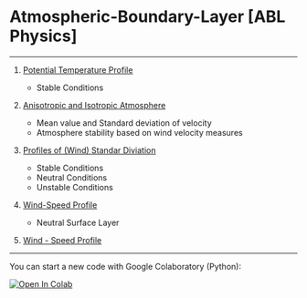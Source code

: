 # Atmospheric-Boundary-Layer [ABL Physics]

--------------
1. [Potential Temperature Profile](https://github.com/costpetrides/Atmospheric-Boundary-Layer/blob/main/Potential-Temperature-Profile.ipynb)
    - Stable  Conditions

2. [Anisotropic and Isotropic Atmosphere](https://github.com/costpetrides/Atmospheric-Boundary-Layer/blob/main/Atmosphere-Stability.ipynb)
   - Mean value and Standard deviation of velocity
   - Atmosphere stability based on wind velocity measures
 

3. [Profiles of (Wind) Standar Diviation](https://github.com/costpetrides/Atmospheric-Boundary-Layer/blob/main/Profiles-%20Standar-Diviation.ipynb)
   - Stable  Conditions
   - Neutral Conditions
   - Unstable Conditions
   
4. [Wind-Speed Profile](https://github.com/costpetrides/Atmospheric-Boundary-Layer/blob/main/Wind%20-%20Speed%20Profile.ipynb)
   - Neutral  Surface Layer

5. [Wind - Speed Profile]()
------
   
You can start  a new code with Google Colaboratory (Python): 
   
[![Open In Colab](https://colab.research.google.com/assets/colab-badge.svg)](https://colab.research.google.com/github/googlecolab/colabtools/blob/master/notebooks/colab-github-demo.ipynb)
